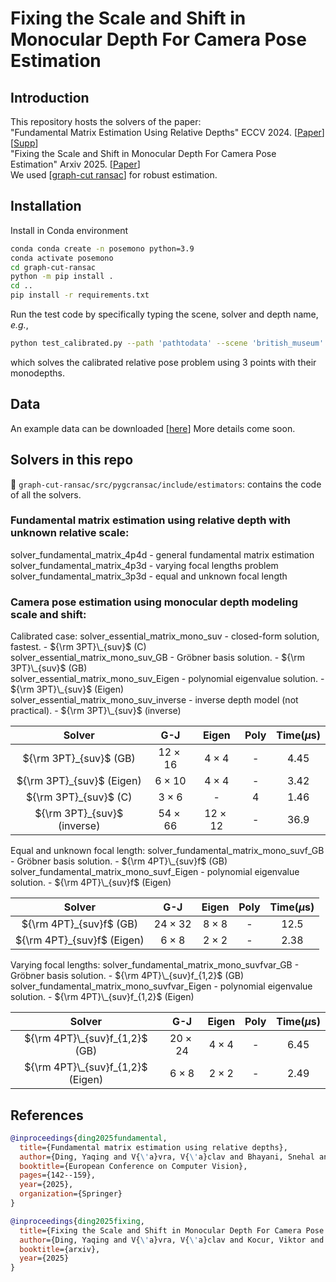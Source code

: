 # Fixing the Scale and Shift in Monocular Depth For Camera Pose Estimation

## Introduction
This repository hosts the solvers of the paper: <br />
"Fundamental Matrix Estimation Using Relative Depths" ECCV 2024. [[Paper](https://www.ecva.net/papers/eccv_2024/papers_ECCV/papers/08966.pdf)][[Supp](https://www.ecva.net/papers/eccv_2024/papers_ECCV/papers/08966-supp.pdf)] <br />
"Fixing the Scale and Shift in Monocular Depth For Camera Pose Estimation" Arxiv 2025. [[Paper](https://www.ecva.net/papers/eccv_2024/papers_ECCV/papers/08966.pdf)] <br />
We used [[graph-cut ransac](https://github.com/danini/graph-cut-ransac)] for robust estimation. <br />

## Installation
Install in Conda environment 
```bash
conda conda create -n posemono python=3.9
conda activate posemono
cd graph-cut-ransac
python -m pip install .
cd ..
pip install -r requirements.txt
```
Run the test code by specifically typing the scene, solver and depth name, _e.g._,
```bash
python test_calibrated.py --path 'pathtodata' --scene 'british_museum' --solver 'mono' --depth 'unidepth'
```
which solves the calibrated relative pose problem using 3 points with their monodepths.

## Data
An example data can be downloaded [[here](https://drive.google.com/file/d/13ZRI8D5gxLi37xbjH0lNJ3tk6QWr0MuA/view?usp=drive_link)]
More details come soon.

## Solvers in this repo
:file_folder: ``graph-cut-ransac/src/pygcransac/include/estimators``: contains the code of all the solvers. 
### Fundamental matrix estimation using relative depth with unknown relative scale:

solver_fundamental_matrix_4p4d - general fundamental matrix estimation
solver_fundamental_matrix_4p3d - varying focal lengths problem
solver_fundamental_matrix_3p3d - equal and unknown focal length


### Camera pose estimation using monocular depth modeling scale and shift:

Calibrated case:
solver_essential_matrix_mono_suv - closed-form solution, fastest. - ${\rm 3PT}\_{suv}$ (C) <br />
solver_essential_matrix_mono_suv_GB  - Gröbner basis solution. - ${\rm 3PT}\_{suv}$ (GB) <br />
solver_essential_matrix_mono_suv_Eigen - polynomial eigenvalue solution. - ${\rm 3PT}\_{suv}$ (Eigen) <br />
solver_essential_matrix_mono_suv_inverse - inverse depth model (not practical). - ${\rm 3PT}\_{suv}$ (inverse) <br />

| Solver           | G-J | Eigen | Poly | Time($\mu$s) |
| :---------------: | :------: | :----: | :-------: | :-------: | 
| ${\rm 3PT}_{suv}$ (GB)       | $12\times 16$ |  $4\times 4$ | - | 4.45 | 
| ${\rm 3PT}_{suv}$ (Eigen)      | $6\times 10$ |  $4\times 4$ | - | 3.42 | 
| ${\rm 3PT}_{suv}$ (C)       | $3\times 6$ |  - | 4 | 1.46 | 
| ${\rm 3PT}_{suv}$ (inverse)        |  $54\times 66$ |  $12\times 12$ | - | 36.9 | 

Equal and unknown focal length:
solver_fundamental_matrix_mono_suvf_GB  - Gröbner basis solution. - ${\rm 4PT}\_{suv}f$ (GB) <br />
solver_fundamental_matrix_mono_suvf_Eigen - polynomial eigenvalue solution. - ${\rm 4PT}\_{suv}f$ (Eigen) <br />

| Solver           | G-J | Eigen | Poly | Time($\mu$s) |
| :---------------: | :------: | :----: | :-------: | :-------: | 
| ${\rm 4PT}_{suv}f$ (GB)       | $24\times 32$ |  $8\times 8$ | - | 12.5 | 
| ${\rm 4PT}_{suv}f$ (Eigen)      | $6\times 8$ |  $2\times 2$ | - | 2.38 | 

Varying focal lengths:
solver_fundamental_matrix_mono_suvfvar_GB  - Gröbner basis solution. - ${\rm 4PT}\_{suv}f_{1,2}$ (GB) <br />
solver_fundamental_matrix_mono_suvfvar_Eigen - polynomial eigenvalue solution. - ${\rm 4PT}\_{suv}f_{1,2}$ (Eigen) <br />

| Solver           | G-J | Eigen | Poly | Time($\mu$s) |
| :---------------: | :------: | :----: | :-------: | :-------: | 
| ${\rm 4PT}\_{suv}f_{1,2}$ (GB)       | $20\times 24$ |  $4\times 4$ | - | 6.45 | 
| ${\rm 4PT}\_{suv}f_{1,2}$ (Eigen)      | $6\times 8$ |  $2\times 2$ | - | 2.49 | 


## References
```BibTeX
@inproceedings{ding2025fundamental,
  title={Fundamental matrix estimation using relative depths},
  author={Ding, Yaqing and V{\'a}vra, V{\'a}clav and Bhayani, Snehal and Wu, Qianliang and Yang, Jian and Kukelova, Zuzana},
  booktitle={European Conference on Computer Vision},
  pages={142--159},
  year={2025},
  organization={Springer}
}
```
```BibTeX
@inproceedings{ding2025fixing,
  title={Fixing the Scale and Shift in Monocular Depth For Camera Pose Estimation},
  author={Ding, Yaqing and V{\'a}vra, V{\'a}clav and Kocur, Viktor and Yang, Jian and Sattler, Torsten and Kukelova, Zuzana},
  booktitle={arxiv},
  year={2025}
}
```